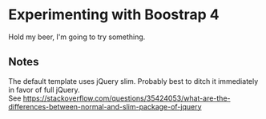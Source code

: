 # Experimenting with Boostrap 4

Hold my beer, I'm going to try something.

## Notes

The default template uses jQuery slim. Probably best to ditch it immediately in favor of full jQuery.  
See https://stackoverflow.com/questions/35424053/what-are-the-differences-between-normal-and-slim-package-of-jquery


